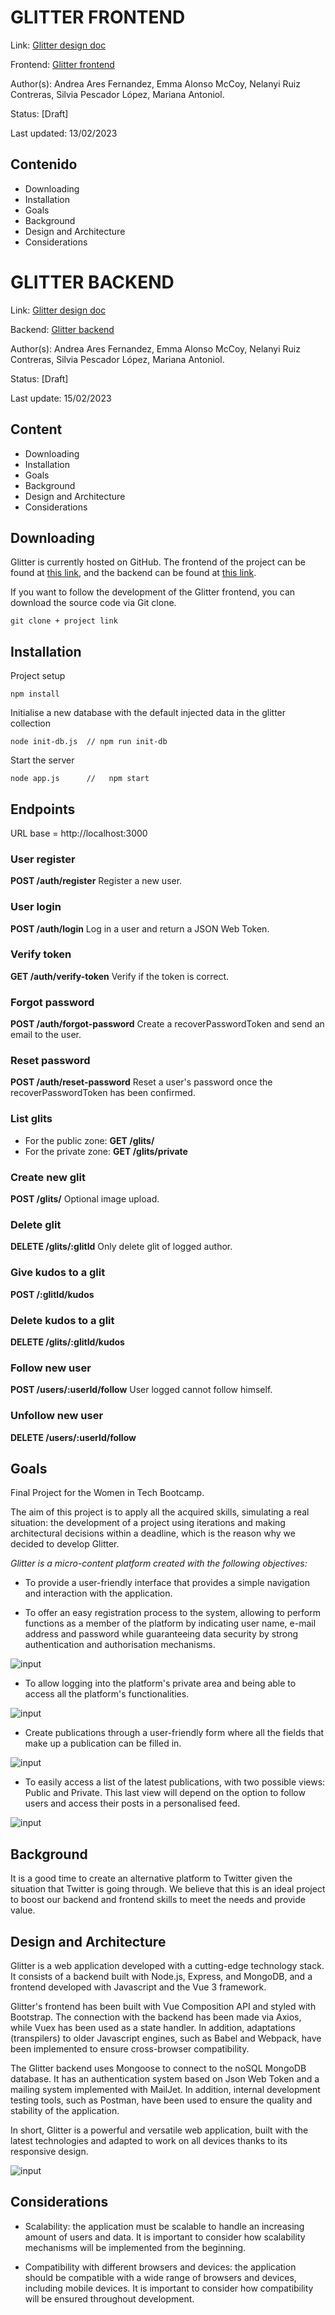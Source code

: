 # GLITTER FRONTEND
Link: [Glitter design doc](https://github.com/No-Woman-No-Work/Glitter-Vue#readme)

Frontend: [Glitter frontend](https://github.com/No-Woman-No-Work/Glitter-Vue)

Author(s): Andrea Ares Fernandez, Emma Alonso McCoy, Nelanyi Ruiz Contreras, Silvia Pescador López, Mariana Antoniol.

Status: [Draft]

Last updated: 13/02/2023

## Contenido
- Downloading
- Installation
- Goals
- Background
- Design and Architecture
- Considerations
# GLITTER BACKEND
Link: [Glitter design doc](https://github.com/No-Woman-No-Work/Glitter-api/blob/main/README.md)

Backend: [Glitter backend](https://github.com/No-Woman-No-Work/Glitter-api/blob/main/README.md)

Author(s): Andrea Ares Fernandez, Emma Alonso McCoy, Nelanyi Ruiz Contreras, Silvia Pescador López, Mariana Antoniol.

Status: [Draft]

Last update: 15/02/2023

## Content
- Downloading
- Installation
- Goals
- Background
- Design and Architecture
- Considerations


## Downloading
Glitter is currently hosted on GitHub. The frontend of the project can be found at [this link](https://github.com/No-Woman-No-Work/Glitter-Vue), and the backend can be found at [this link](https://github.com/No-Woman-No-Work/Glitter-api).

If you want to follow the development of the Glitter frontend, you can download the source code via Git clone.

```
git clone + project link
```

## Installation

Project setup

```
npm install
```

Initialise a new database with the default injected data in the glitter collection

```
node init-db.js  // npm run init-db
```

Start the server

```
node app.js      //   npm start
```

## Endpoints

URL base = http://localhost:3000

### User register
**POST /auth/register**
Register a new user.

### User login
**POST /auth/login**
Log in a user and return a JSON Web Token.

### Verify token
**GET /auth/verify-token**
Verify if the token is correct.

### Forgot password
**POST /auth/forgot-password**
Create a recoverPasswordToken and send an email to the user.

### Reset password
**POST /auth/reset-password**
Reset a user's password once the recoverPasswordToken has been confirmed.

### List glits
- For the public zone: **GET /glits/** 
- For the private zone: **GET /glits/private** 

### Create new glit
**POST /glits/**
Optional image upload.

### Delete glit
**DELETE /glits/:glitId**
Only delete glit of logged author.

### Give kudos to a glit
**POST /:glitId/kudos**

### Delete kudos to a glit
**DELETE /glits/:glitId/kudos**

### Follow new user
**POST /users/:userId/follow**
User logged cannot follow himself.
### Unfollow new user
**DELETE /users/:userId/follow**


## Goals
Final Project for the Women in Tech Bootcamp.

The aim of this project is to apply all the acquired skills, simulating a real situation: the development of a project using iterations and making architectural decisions within a deadline, which is the reason why we decided to develop Glitter.

_Glitter is a micro-content platform created with the following objectives:_ 

- To provide a user-friendly interface that provides a simple navigation and interaction with the application.

- To offer an easy registration process to the system, allowing to perform functions as a member of the platform by indicating user name, e-mail address and password while guaranteeing data security by strong authentication and authorisation mechanisms.

![input](https://user-images.githubusercontent.com/50715363/215982356-72e9a497-cc91-4109-97d7-595d5b2a9f19.png)

- To allow logging into the platform's private area and being able to access all the platform's functionalities.

![input](https://user-images.githubusercontent.com/50715363/215983030-9a6ed6fd-03b7-47e8-82d6-545bbcdab9a0.png)

- Create publications through a user-friendly form where all the fields that make up a publication can be filled in.

![input](https://user-images.githubusercontent.com/50715363/216117628-caad82ab-c973-4f93-89fa-94ebc7c9faa5.png)

- To easily access a list of the latest publications, with two possible views: Public and Private. This last view will depend on the option to follow users and access their posts in a personalised feed.

![input](https://user-images.githubusercontent.com/50715363/216122456-a706d9cc-5c74-4b36-ab57-6801f8742725.png)

## Background
It is a good time to create an alternative platform to Twitter given the situation that Twitter is going through. We believe that this is an ideal project to boost our backend and frontend skills to meet the needs and provide value.

## Design and Architecture
Glitter is a web application developed with a cutting-edge technology stack. It consists of a backend built with Node.js, Express, and MongoDB, and a frontend developed with Javascript and the Vue 3 framework.

Glitter's frontend has been built with Vue Composition API and styled with Bootstrap. The connection with the backend has been made via Axios, while Vuex has been used as a state handler. In addition, adaptations (transpilers) to older Javascript engines, such as Babel and Webpack, have been implemented to ensure cross-browser compatibility.

The Glitter backend uses Mongoose to connect to the noSQL MongoDB database. It has an authentication system based on Json Web Token and a mailing system implemented with MailJet. In addition, internal development testing tools, such as Postman, have been used to ensure the quality and stability of the application.

In short, Glitter is a powerful and versatile web application, built with the latest technologies and adapted to work on all devices thanks to its responsive design.

![input](https://user-images.githubusercontent.com/50715363/218560841-5ae5c39a-f3d8-4b0e-aab0-e9fe8a2cf7b6.png)

## Considerations
- Scalability: the application must be scalable to handle an increasing amount of users and data. It is important to consider how scalability mechanisms will be implemented from the beginning.

- Compatibility with different browsers and devices: the application should be compatible with a wide range of browsers and devices, including mobile devices. It is important to consider how compatibility will be ensured throughout development.


